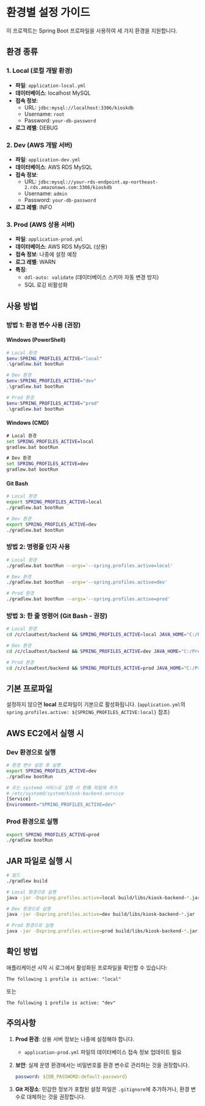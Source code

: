 # 환경별 설정 가이드

이 프로젝트는 Spring Boot 프로파일을 사용하여 세 가지 환경을 지원합니다.

## 환경 종류

### 1. Local (로컬 개발 환경)
- **파일**: `application-local.yml`
- **데이터베이스**: localhost MySQL
- **접속 정보**:
  - URL: `jdbc:mysql://localhost:3306/kioskdb`
  - Username: `root`
  - Password: `your-db-password`
- **로그 레벨**: DEBUG

### 2. Dev (AWS 개발 서버)
- **파일**: `application-dev.yml`
- **데이터베이스**: AWS RDS MySQL
- **접속 정보**:
  - URL: `jdbc:mysql://your-rds-endpoint.ap-northeast-2.rds.amazonaws.com:3306/kioskdb`
  - Username: `admin`
  - Password: `your-db-password`
- **로그 레벨**: INFO

### 3. Prod (AWS 상용 서버)
- **파일**: `application-prod.yml`
- **데이터베이스**: AWS RDS MySQL (상용)
- **접속 정보**: 나중에 설정 예정
- **로그 레벨**: WARN
- **특징**:
  - `ddl-auto: validate` (데이터베이스 스키마 자동 변경 방지)
  - SQL 로깅 비활성화

## 사용 방법

### 방법 1: 환경 변수 사용 (권장)

#### Windows (PowerShell)
```powershell
# Local 환경
$env:SPRING_PROFILES_ACTIVE="local"
.\gradlew.bat bootRun

# Dev 환경
$env:SPRING_PROFILES_ACTIVE="dev"
.\gradlew.bat bootRun

# Prod 환경
$env:SPRING_PROFILES_ACTIVE="prod"
.\gradlew.bat bootRun
```

#### Windows (CMD)
```cmd
# Local 환경
set SPRING_PROFILES_ACTIVE=local
gradlew.bat bootRun

# Dev 환경
set SPRING_PROFILES_ACTIVE=dev
gradlew.bat bootRun
```

#### Git Bash
```bash
# Local 환경
export SPRING_PROFILES_ACTIVE=local
./gradlew.bat bootRun

# Dev 환경
export SPRING_PROFILES_ACTIVE=dev
./gradlew.bat bootRun
```

### 방법 2: 명령줄 인자 사용

```bash
# Local 환경
./gradlew.bat bootRun --args='--spring.profiles.active=local'

# Dev 환경
./gradlew.bat bootRun --args='--spring.profiles.active=dev'

# Prod 환경
./gradlew.bat bootRun --args='--spring.profiles.active=prod'
```

### 방법 3: 한 줄 명령어 (Git Bash - 권장)

```bash
# Local 환경
cd /c/claudtest/backend && SPRING_PROFILES_ACTIVE=local JAVA_HOME="C:/Program Files/Eclipse Adoptium/jdk-17.0.16.8-hotspot" ./gradlew.bat bootRun

# Dev 환경
cd /c/claudtest/backend && SPRING_PROFILES_ACTIVE=dev JAVA_HOME="C:/Program Files/Eclipse Adoptium/jdk-17.0.16.8-hotspot" ./gradlew.bat bootRun

# Prod 환경
cd /c/claudtest/backend && SPRING_PROFILES_ACTIVE=prod JAVA_HOME="C:/Program Files/Eclipse Adoptium/jdk-17.0.16.8-hotspot" ./gradlew.bat bootRun
```

## 기본 프로파일

설정하지 않으면 **local** 프로파일이 기본으로 활성화됩니다.
(`application.yml`의 `spring.profiles.active: ${SPRING_PROFILES_ACTIVE:local}` 참조)

## AWS EC2에서 실행 시

### Dev 환경으로 실행
```bash
# 환경 변수 설정 후 실행
export SPRING_PROFILES_ACTIVE=dev
./gradlew bootRun

# 또는 systemd 서비스로 실행 시 환境 파일에 추가
# /etc/systemd/system/kiosk-backend.service
[Service]
Environment="SPRING_PROFILES_ACTIVE=dev"
```

### Prod 환경으로 실행
```bash
export SPRING_PROFILES_ACTIVE=prod
./gradlew bootRun
```

## JAR 파일로 실행 시

```bash
# 빌드
./gradlew build

# Local 환경으로 실행
java -jar -Dspring.profiles.active=local build/libs/kiosk-backend-*.jar

# Dev 환경으로 실행
java -jar -Dspring.profiles.active=dev build/libs/kiosk-backend-*.jar

# Prod 환경으로 실행
java -jar -Dspring.profiles.active=prod build/libs/kiosk-backend-*.jar
```

## 확인 방법

애플리케이션 시작 시 로그에서 활성화된 프로파일을 확인할 수 있습니다:

```
The following 1 profile is active: "local"
```

또는

```
The following 1 profile is active: "dev"
```

## 주의사항

1. **Prod 환경**: 상용 서버 정보는 나중에 설정해야 합니다.
   - `application-prod.yml` 파일의 데이터베이스 접속 정보 업데이트 필요

2. **보안**: 실제 운영 환경에서는 비밀번호를 환경 변수로 관리하는 것을 권장합니다.
   ```yaml
   password: ${DB_PASSWORD:default-password}
   ```

3. **Git 저장소**: 민감한 정보가 포함된 설정 파일은 `.gitignore`에 추가하거나,
   환경 변수로 대체하는 것을 권장합니다.
